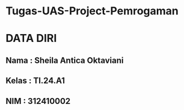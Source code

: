 # Tugas-UAS-Project-Pemrogaman
# DATA DIRI
## Nama : Sheila Antica Oktaviani
## Kelas : TI.24.A1
## NIM : 312410002
